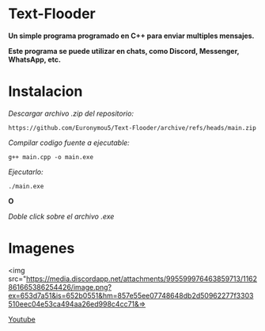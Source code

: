 # Text-Flooder
**Un simple programa programado en C++ para enviar multiples mensajes.**

**Este programa se puede utilizar en chats, como Discord, Messenger, WhatsApp, etc.**

# Instalacion

*Descargar archivo .zip del repositorio:*

```
https://github.com/Euronymou5/Text-Flooder/archive/refs/heads/main.zip
```

*Compilar codigo fuente a ejecutable:*

```
g++ main.cpp -o main.exe
```

*Ejecutarlo:*

```
./main.exe
```

**O**

*Doble click sobre el archivo .exe*

# Imagenes

<img src="https://media.discordapp.net/attachments/995599976463859713/1162861665386254426/image.png?ex=653d7a51&is=652b0551&hm=857e55ee07748648db2d50962277f3303510eec04e53ca494aa26ed998c4cc71&=>

[Youtube](https://www.youtube.com/watch?v=z_EdS192W04)
